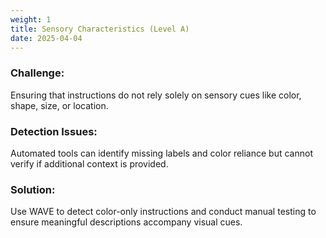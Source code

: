 ```yaml
---
weight: 1
title: Sensory Characteristics (Level A)
date: 2025-04-04
---
```

### Challenge:
Ensuring that instructions do not rely solely on sensory cues like color, shape, size, or location.
### Detection Issues: 
Automated tools can identify missing labels and color reliance but cannot verify if additional context is provided.
### Solution: 
Use WAVE to detect color-only instructions and conduct manual testing to ensure meaningful descriptions accompany visual cues.
